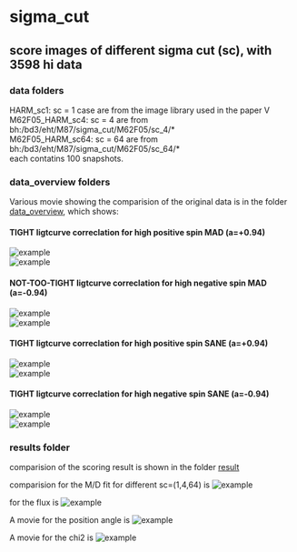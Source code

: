 # sigma_cut
## score images of different sigma cut (sc), with 3598 hi data

### data folders
HARM_sc1: sc = 1 case are from the image library used in the paper V </br>
M62F05_HARM_sc4: sc = 4 are from  bh:/bd3/eht/M87/sigma_cut/M62F05/sc_4/* </br>
M62F05_HARM_sc64: sc = 64 are from bh:/bd3/eht/M87/sigma_cut/M62F05/sc_64/* </br>
each contatins 100 snapshots.</br>

### data_overview folders
Various movie showing the comparision of the original data is in the folder [data_overview](https://github.com/hungyipu/sigma_cut/tree/master/data_overview), which shows:</br>

#### TIGHT ligtcurve correclation for high positive spin MAD (a=+0.94)
![example](https://github.com/hungyipu/sigma_cut/blob/master/data_overview/mov_sc_MAD_a%2B0.94_m160.gif)
</br>
![example](https://github.com/hungyipu/sigma_cut/blob/master/data_overview/mov_sc_MAD_a%2B0.94_m1.gif)

#### NOT-TOO-TIGHT ligtcurve correclation for high negative spin MAD (a=-0.94)
![example](https://github.com/hungyipu/sigma_cut/blob/master/data_overview/mov_sc_MAD_a-0.94_m160.gif)
</br>
![example](https://github.com/hungyipu/sigma_cut/blob/master/data_overview/mov_sc_MAD_a-0.94_m1.gif)

#### TIGHT ligtcurve correclation for high positive spin SANE (a=+0.94)
![example](https://github.com/hungyipu/sigma_cut/blob/master/data_overview/mov_sc_SANE_a%2B0.94_m160.gif)
</br>
![example](https://github.com/hungyipu/sigma_cut/blob/master/data_overview/mov_sc_SANE_a%2B0.94_m1.gif)

#### TIGHT ligtcurve correclation for high negative spin SANE (a=-0.94)
![example](https://github.com/hungyipu/sigma_cut/blob/master/data_overview/mov_sc_SANE_a-0.94_m160.gif)
</br>
![example](https://github.com/hungyipu/sigma_cut/blob/master/data_overview/mov_sc_SANE_a-0.94_m1.gif)

### results folder
comparision of the scoring result is shown in the folder [result](https://github.com/hungyipu/sigma_cut/tree/master/result) </br>

comparision for the M/D fit for different sc=(1,4,64) is
![example](https://github.com/hungyipu/sigma_cut/blob/master/result/mov_mod.gif)

for the flux is
![example](https://github.com/hungyipu/sigma_cut/blob/master/result/mov_flux.gif)

A movie for the position angle is
![example](https://github.com/hungyipu/sigma_cut/blob/master/result/mov_pa.gif)

A movie for the chi2 is
![example](https://github.com/hungyipu/sigma_cut/blob/master/result/mov_ch2.gif)
